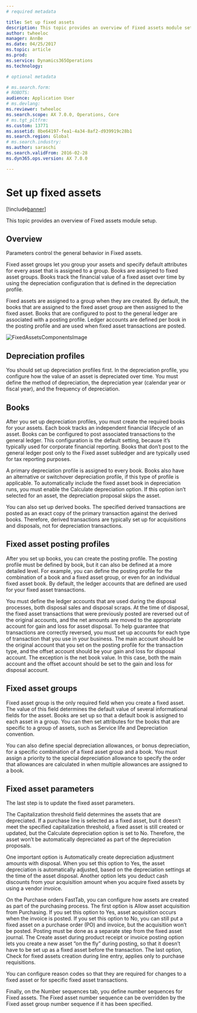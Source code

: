 ```yaml
---
# required metadata

title: Set up fixed assets
description: This topic provides an overview of Fixed assets module setup.
author: twheeloc
manager: AnnBe
ms.date: 04/25/2017
ms.topic: article
ms.prod: 
ms.service: Dynamics365Operations
ms.technology: 

# optional metadata

# ms.search.form: 
# ROBOTS: 
audience: Application User
# ms.devlang: 
ms.reviewer: twheeloc
ms.search.scope: AX 7.0.0, Operations, Core
# ms.tgt_pltfrm: 
ms.custom: 13771
ms.assetid: 8be64197-fea1-4a34-8af2-d939919c28b1
ms.search.region: Global
# ms.search.industry: 
ms.author: saraschi
ms.search.validFrom: 2016-02-28
ms.dyn365.ops.version: AX 7.0.0

---
```


# Set up fixed assets

[!include[banner](../includes/banner.md)]


This topic provides an overview of Fixed assets module setup.

Overview
--------
Parameters control the general behavior in Fixed assets.

Fixed asset groups let you group your assets and specify default attributes for every asset that is assigned to a group. Books are assigned to fixed asset groups. Books track the financial value of a fixed asset over time by using the depreciation configuration that is defined in the depreciation profile.

Fixed assets are assigned to a group when they are created. By default, the books that are assigned to the fixed asset group are then assigned to the fixed asset. Books that are configured to post to the general ledger are associated with a posting profile. Ledger accounts are defined per book in the posting profile and are used when fixed asset transactions are posted. 

![FixedAssetsComponentsImage](./media/FAComponents_Updated.png)

## Depreciation profiles
You should set up depreciation profiles first. In the depreciation profile, you configure how the value of an asset is depreciated over time. You must define the method of depreciation, the depreciation year (calendar year or fiscal year), and the frequency of depreciation.

## Books
After you set up depreciation profiles, you must create the required books for your assets. Each book tracks an independent financial lifecycle of an asset. Books can be configured to post associated transactions to the general ledger. This configuration is the default setting, because it’s typically used for corporate financial reporting. Books that don’t post to the general ledger post only to the Fixed asset subledger and are typically used for tax reporting purposes.

A primary depreciation profile is assigned to every book. Books also have an alternative or switchover depreciation profile, if this type of profile is applicable. To automatically include the fixed asset book in depreciation runs, you must enable the Calculate depreciation option. If this option isn’t selected for an asset, the depreciation proposal skips the asset.

You can also set up derived books. The specified derived transactions are posted as an exact copy of the primary transaction against the derived books. Therefore, derived transactions are typically set up for acquisitions and disposals, not for depreciation transactions.

## Fixed asset posting profiles
After you set up books, you can create the posting profile. The posting profile must be defined by book, but it can also be defined at a more detailed level. For example, you can define the posting profile for the combination of a book and a fixed asset group, or even for an individual fixed asset book. By default, the ledger accounts that are defined are used for your fixed asset transactions.

You must define the ledger accounts that are used during the disposal processes, both disposal sales and disposal scraps. At the time of disposal, the fixed asset transactions that were previously posted are reversed out of the original accounts, and the net amounts are moved to the appropriate account for gain and loss for asset disposal. To help guarantee that transactions are correctly reversed, you must set up accounts for each type of transaction that you use in your business. The main account should be the original account that you set on the posting profile for the transaction type, and the offset account should be your gain and loss for disposal account. The exception is the net book value. In this case, both the main account and the offset account should be set to the gain and loss for disposal account.

## Fixed asset groups
Fixed asset group is the only required field when you create a fixed asset. The value of this field determines the default value of several informational fields for the asset. Books are set up so that a default book is assigned to each asset in a group. You can then set attributes for the books that are specific to a group of assets, such as Service life and Depreciation convention.

You can also define special depreciation allowances, or bonus depreciation, for a specific combination of a fixed asset group and a book. You must assign a priority to the special depreciation allowance to specify the order that allowances are calculated in when multiple allowances are assigned to a book.

## Fixed asset parameters
The last step is to update the fixed asset parameters.

The Capitalization threshold field determines the assets that are depreciated. If a purchase line is selected as a fixed asset, but it doesn’t meet the specified capitalization threshold, a fixed asset is still created or updated, but the Calculate depreciation option is set to No. Therefore, the asset won’t be automatically depreciated as part of the depreciation proposals.

One important option is Automatically create depreciation adjustment amounts with disposal. When you set this option to Yes, the asset depreciation is automatically adjusted, based on the depreciation settings at the time of the asset disposal. Another option lets you deduct cash discounts from your acquisition amount when you acquire fixed assets by using a vendor invoice.

On the Purchase orders FastTab, you can configure how assets are created as part of the purchasing process. The first option is Allow asset acquisition from Purchasing. If you set this option to Yes, asset acquisition occurs when the invoice is posted. If you set this option to No, you can still put a fixed asset on a purchase order (PO) and invoice, but the acquisition won’t be posted. Posting must be done as a separate step from the fixed asset journal. The Create asset during product receipt or invoice posting option lets you create a new asset “on the fly” during posting, so that it doesn’t have to be set up as a fixed asset before the transaction. The last option, Check for fixed assets creation during line entry, applies only to purchase requisitions.

You can configure reason codes so that they are required for changes to a fixed asset or for specific fixed asset transactions.

Finally, on the Number sequences tab, you define number sequences for Fixed assets. The Fixed asset number sequence can be overridden by the Fixed asset group number sequence if it has been specified.



